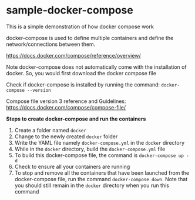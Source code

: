 # sample-docker-compose
This is a simple demonstration of how docker compose work


docker-compose is used to define multiple containers and define the network/connections between them.


https://docs.docker.com/compose/reference/overview/

Note docker-compose does not automatically come with the installation of docker. So, you would first download the docker compose file

Check if docker-compose is installed by running the command: `docker-compose --version`


Compose file version 3 reference and Guidelines:  https://docs.docker.com/compose/compose-file/


**Steps to create docker-compose and run the containers**

1. Create a folder named `docker`
2. Change to the newly created `docker` folder
3. Write the YAML file namely `docker-compose.yml` in the `docker` directory
4. While in the `docker` directory, build the `docker-compose.yml` file
5. To build this docker-compose file, the command is `docker-compose up -d`
6. Check to ensure all your containers are running
7. To stop and remove all the containers that have been launched from the docker-compose file, run the command `docker-compose down`. Note that you should still remain in the `docker` directory when you run this command
